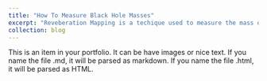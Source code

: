 ```yaml
---
title: "How To Measure Black Hole Masses"
excerpt: "Reveberation Mapping is a techique used to measure the mass of distant black holes.  Click here to learn how!<br/><img src='/images/RMDiagram.png'>"
collection: blog
---
```


This is an item in your portfolio. It can be have images or nice text. If you name the file .md, it will be parsed as markdown. If you name the file .html, it will be parsed as HTML. 
